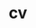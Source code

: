 ---
layout: cv
permalink: /cv/
title: cv
nav: true
nav_order: 4
cv_pdf: example_pdf.pdf
description:
---